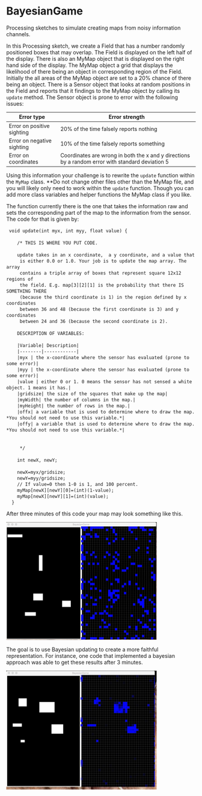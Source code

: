 # BayesianGame
Processing sketches to simulate creating maps from noisy information channels.

In this Processing sketch, we create a Field that has a number randomly 
positioned boxes that may overlap. The Field is displayed on the left half
of the display. There is also an MyMap object that is displayed on
the right hand side of the display. The MyMap object a grid that displays the
likelihood of there being an object in corresponding region of the Field.
Initially the all areas of the MyMap object are set to a 20% chance of there
being an object. There is a Sensor object that 
looks at random positions in the Field and reports that it findings to the 
MyMap object by calling its ```update``` method. The
Sensor object is prone to error with the following issues:

| Error type | Error strength|
|------------|---------------|
|Error on positive sighting| 20% of the time falsely reports nothing|
|Error on negative sighting| 10% of the time falsely reports something|
|Error on coordinates| Coordinates are wrong in both the x and y directions by a random error with standard deviation 5|

Using this information your challenge is to rewrite the ```update``` function within the ```MyMap``` class. **Do not change other files other than the MyMap 
file, and you will likely only need to work within the ```update``` function. Though you can add more class variables and helper functions the MyMap class if you like. 

The function currently there is the one that 
takes the information raw and sets the corresponding part of the map to the 
information from the sensor. The code for that is given by:

```
 void update(int myx, int myy, float value) {
        
    /* THIS IS WHERE YOU PUT CODE.
    
    update takes in an x coordinate,  a y coordinate, and a value that  
     is either 0.0 or 1.0. Your job is to update the map array. The array 
     contains a triple array of boxes that represent square 12x12 regions of 
     the field. E.g. map[3][2][1] is the probability that there IS SOMETHING THERE 
     (because the third coordinate is 1) in the region defined by x coordinates
     between 36 and 48 (because the first coordinate is 3) and y coordinates 
     between 24 and 36 (because the second coordinate is 2).
    
    DESCRIPTION OF VARIABLES:
    
    |Variable| Description|
    |--------|------------|
    |myx | the x-coordinate where the sensor has evaluated (prone to some error)|
    |myy | the x-coordinate where the sensor has evaluated (prone to some error)|
    |value | either 0 or 1. 0 means the sensor has not sensed a white object. 1 means it has.|
    |gridsize| the size of the squares that make up the map|
    |myWidth| the number of columns in the map.|
    |myHeight| the number of rows in the map.|
    |offx| a variable that is used to determine where to draw the map. *You should not need to use this variable.*|
    |offy| a variable that is used to determine where to draw the map. *You should not need to use this variable.*|


     */

    int newX, newY;

    newX=myx/gridsize;
    newY=myy/gridsize;
    // If value=0 then 1-0 is 1, and 100 percent. 
    myMap[newX][newY][0]=(int)(1-value);
    myMap[newX][newY][1]=(int)(value);
  }
  ```
  After three minutes of this code your map may look something like this.

  
<img src="https://github.com/Choate-Robotics/BayesianGame/blob/master/threeminuteraw.jpeg" width="400">

  The goal is to use Bayesian updating to create a more faithful representation. For instance, one code that implemented a bayesian approach
  was able to get these results after 3 minutes.

<img src="https://github.com/Choate-Robotics/BayesianGame/blob/master/Threeminutebayesian.jpeg" width="400">
  
